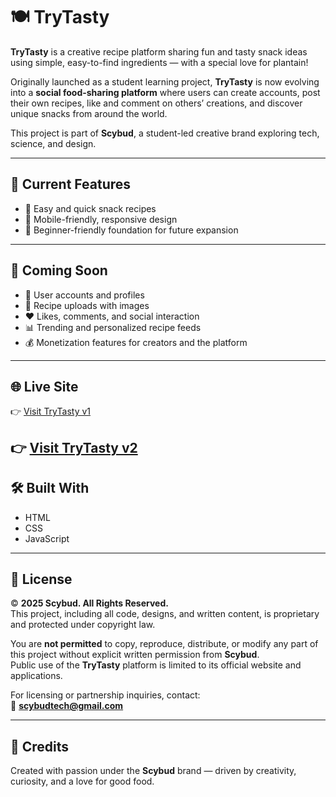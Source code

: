 # 🍽️ TryTasty

**TryTasty** is a creative recipe platform sharing fun and tasty snack ideas using simple, easy-to-find ingredients — with a special love for plantain!  

Originally launched as a student learning project, **TryTasty** is now evolving into a **social food-sharing platform** where users can create accounts, post their own recipes, like and comment on others’ creations, and discover unique snacks from around the world.

This project is part of **Scybud**, a student-led creative brand exploring tech, science, and design.

---

## 🚀 Current Features

- 🍌 Easy and quick snack recipes  
- 📱 Mobile-friendly, responsive design  
- 🎯 Beginner-friendly foundation for future expansion  

---

## 🔮 Coming Soon

- 👥 User accounts and profiles  
- 📝 Recipe uploads with images  
- ❤️ Likes, comments, and social interaction  
- 📊 Trending and personalized recipe feeds  
- 💰 Monetization features for creators and the platform  

---

## 🌐 Live Site

👉 [Visit TryTasty v1](https://scyflix.github.io/TryTasty/v1/)

👉 [Visit TryTasty v2](https://scyflix.github.io/TryTasty/v2/)
---

## 🛠️ Built With

- HTML  
- CSS  
- JavaScript  

---

## 📜 License

© **2025 Scybud. All Rights Reserved.**  
This project, including all code, designs, and written content, is proprietary and protected under copyright law.  

You are **not permitted** to copy, reproduce, distribute, or modify any part of this project without explicit written permission from **Scybud**.  
Public use of the **TryTasty** platform is limited to its official website and applications.  

For licensing or partnership inquiries, contact:  
📧 **scybudtech@gmail.com**

---

## 🙌 Credits

Created with passion under the **Scybud** brand — driven by creativity, curiosity, and a love for good food.


